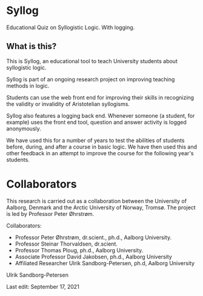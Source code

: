 # Syllog
Educational Quiz on Syllogistic Logic. With logging.

## What is this?

This is Syllog, an educational tool to teach University students about
syllogistic logic.

Syllog is part of an ongoing research project on improving teaching methods in logic.

Students can use the web front end for improving their skills in
recognizing the validity or invalidity of Aristotelian syllogisms.

Syllog also features a logging back end. Whenever someone (a student,
for example) uses the front end tool, question and answer activity is
logged anonymously.

We have used this for a number of years to test the abilities of
students before, during, and after a course in basic logic. We have
then used this and other feedback in an attempt to improve the course
for the following year's students.

# Collaborators

This research is carried out as a collaboration between the University
of Aalborg, Denmark and the Arctic University of Norway, Tromsø. The
project is led by Professor Peter Øhrstrøm.

Collaborators:

- Professor Peter Øhrstrøm, dr.scient., ph.d., Aalborg University.
- Professor Steinar Thorvaldsen, dr.scient.
- Professor Thomas Ploug, ph.d., Aalborg University.
- Associate Professor David Jakobsen, ph.d., Aalborg University
- Affiliated Researcher Ulrik Sandborg-Petersen, ph.d, Aalborg University


Ulrik Sandborg-Petersen

Last edit: September 17, 2021






